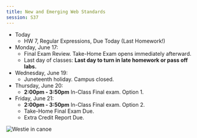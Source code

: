 ```yaml
---
title: New and Emerging Web Standards
session: S37
---
```


* Today
    * HW 7, Regular Expressions, Due Today (Last Homework!)
* Monday, June 17:
    * Final Exam Review. Take-Home Exam opens immediately afterward.
    * Last day of classes: **Last day to turn in late homework or pass off labs.**
* Wednesday, June 19:
    * Juneteenth holiday. Campus closed.
* Thursday, June 20:
    * **2:00pm - 3:50pm** In-Class Final exam. Option 1.
* Friday, June 21:
    * **2:00pm - 3:50pm** In-Class Final exam. Option 2.
    * Take-Home Final Exam Due.
    * Extra Credit Report Due.

![Westie in canoe](images/Westie-Canoe.png)
